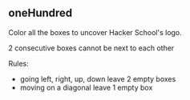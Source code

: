 ## oneHundred
Color all the boxes to uncover Hacker School's logo.

2 consecutive boxes cannot be next to each other

Rules:

* going left, right, up, down leave 2 empty boxes
* moving on a diagonal leave 1 empty box
